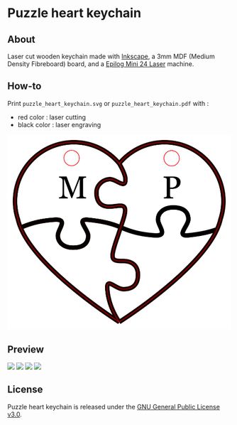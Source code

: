 # Puzzle heart keychain

## About
Laser cut wooden keychain made with [Inkscape](https://inkscape.org/), a 3mm MDF (Medium Density Fibreboard) board, and a [Epilog Mini 24 Laser](https://www.epiloglaser.com/laser-machines/legend-laser-series.htm) machine.

## How-to
Print `puzzle_heart_keychain.svg` or `puzzle_heart_keychain.pdf` with :
- red color : laser cutting
- black color : laser engraving

![](puzzle_heart_keychain.png)

## Preview

![](.github/puzzle_heart_keychain_1.jpg)
![](.github/puzzle_heart_keychain_2.jpg)
![](.github/puzzle_heart_keychain_3.jpg)
![](.github/puzzle_heart_keychain_4.jpg)

## License
Puzzle heart keychain is released under the [GNU General Public License v3.0](https://www.gnu.org/licenses/gpl-3.0.fr.html).